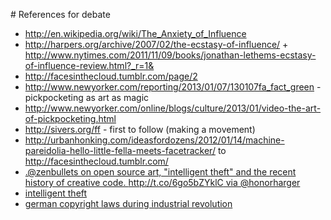 # References for debate
* http://en.wikipedia.org/wiki/The_Anxiety_of_Influence
* http://harpers.org/archive/2007/02/the-ecstasy-of-influence/ + http://www.nytimes.com/2011/11/09/books/jonathan-lethems-ecstasy-of-influence-review.html?_r=1&
* http://facesinthecloud.tumblr.com/page/2
* http://www.newyorker.com/reporting/2013/01/07/130107fa_fact_green - pickpocketing as art as magic
* http://www.newyorker.com/online/blogs/culture/2013/01/video-the-art-of-pickpocketing.html
* http://sivers.org/ff - first to follow (making a movement) 
* http://urbanhonking.com/ideasfordozens/2012/01/14/machine-pareidolia-hello-little-fella-meets-facetracker/ to http://facesinthecloud.tumblr.com/
* [.@zenbullets on open source art, "intelligent theft" and the recent history of creative code. http://t.co/6go5bZYklC via @honorharger](https://twitter.com/mtchl/status/308536889869234176)
* [intelligent theft](http://zenbullets.com/blog/?p=885)
* [german copyright laws during industrial revolution](http://www.spiegel.de/international/zeitgeist/no-copyright-law-the-real-reason-for-germany-s-industrial-expansion-a-710976.html)
